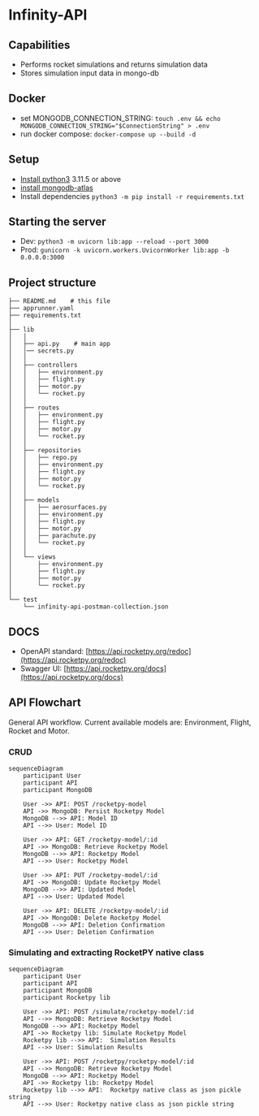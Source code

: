 # Infinity-API

## Capabilities
- Performs rocket simulations and returns simulation data
- Stores simulation input data in mongo-db

## Docker
- set MONGODB_CONNECTION_STRING: `touch .env && echo MONGODB_CONNECTION_STRING="$ConnectionString" > .env`
- run docker compose: `docker-compose up --build -d`

## Setup
- [Install python3](https://www.python.org/downloads/) 3.11.5 or above
- [install mongodb-atlas](https://www.mongodb.com/try/download/community)
- Install dependencies `python3 -m pip install -r requirements.txt`

## Starting the server
- Dev: `python3 -m uvicorn lib:app --reload --port 3000`
- Prod: `gunicorn -k uvicorn.workers.UvicornWorker lib:app -b 0.0.0.0:3000`

## Project structure
```
├── README.md    # this file
├── apprunner.yaml
├── requirements.txt
│   
├── lib
│   │   
│   ├── api.py    # main app
│   │── secrets.py
│   │   
│   ├── controllers
│   │   ├── environment.py
│   │   ├── flight.py
│   │   ├── motor.py
│   │   └── rocket.py
│   │   
│   ├── routes 
│   │   ├── environment.py
│   │   ├── flight.py
│   │   ├── motor.py
│   │   └── rocket.py
│   │   
│   ├── repositories
│   │   ├── repo.py
│   │   ├── environment.py
│   │   ├── flight.py
│   │   ├── motor.py
│   │   └── rocket.py
│   │   
│   ├── models
│   │   ├── aerosurfaces.py
│   │   ├── environment.py
│   │   ├── flight.py
│   │   ├── motor.py
│   │   ├── parachute.py
│   │   └── rocket.py
│   │   
│   └── views
│       ├── environment.py
│       ├── flight.py
│       ├── motor.py
│       └── rocket.py
│   
└── test
    └── infinity-api-postman-collection.json
```

## DOCS
- OpenAPI standard: [https://api.rocketpy.org/redoc](https://api.rocketpy.org/redoc)
- Swagger UI: [https://api.rocketpy.org/docs](https://api.rocketpy.org/docs)

## API Flowchart
General API workflow. Current available models are: Environment, Flight, Rocket and Motor.

### CRUD
```mermaid
sequenceDiagram
    participant User
    participant API
    participant MongoDB

    User ->> API: POST /rocketpy-model    
    API ->> MongoDB: Persist Rocketpy Model
    MongoDB -->> API: Model ID
    API -->> User: Model ID

    User ->> API: GET /rocketpy-model/:id
    API ->> MongoDB: Retrieve Rocketpy Model
    MongoDB -->> API: Rocketpy Model
    API -->> User: Rocketpy Model

    User ->> API: PUT /rocketpy-model/:id
    API ->> MongoDB: Update Rocketpy Model
    MongoDB -->> API: Updated Model
    API -->> User: Updated Model

    User ->> API: DELETE /rocketpy-model/:id
    API ->> MongoDB: Delete Rocketpy Model
    MongoDB -->> API: Deletion Confirmation
    API -->> User: Deletion Confirmation

```

### Simulating and extracting RocketPY native class 
```mermaid
sequenceDiagram
    participant User
    participant API
    participant MongoDB
    participant Rocketpy lib

    User ->> API: POST /simulate/rocketpy-model/:id
    API -->> MongoDB: Retrieve Rocketpy Model
    MongoDB -->> API: Rocketpy Model
    API ->> Rocketpy lib: Simulate Rocketpy Model
    Rocketpy lib -->> API:  Simulation Results
    API -->> User: Simulation Results

    User ->> API: POST /rocketpy/rocketpy-model/:id
    API -->> MongoDB: Retrieve Rocketpy Model
    MongoDB -->> API: Rocketpy Model
    API ->> Rocketpy lib: Rocketpy Model
    Rocketpy lib -->> API:  Rocketpy native class as json pickle string
    API -->> User: Rocketpy native class as json pickle string
```
